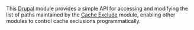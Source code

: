 This [Drupal](http://drupal.org/) module provides a simple API for accessing and modifying the list of paths maintained by the [Cache Exclude](http://drupal.org/project/cacheexclude) module, enabling other modules to control cache exclusions programmatically.
